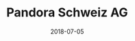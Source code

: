 ---
title:          "Pandora Schweiz AG"
date:           "2018-07-05"
draft:          false
robotsExclude:  true
---